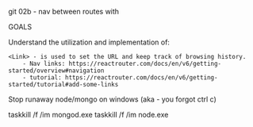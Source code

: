 git 02b - nav between routes with <Link>

GOALS

Understand the utilization and implementation of:

    <Link> - is used to set the URL and keep track of browsing history.
        - Nav links: https://reactrouter.com/docs/en/v6/getting-started/overview#navigation
        - tutorial: https://reactrouter.com/docs/en/v6/getting-started/tutorial#add-some-links






Stop runaway node/mongo on windows (aka - you forgot ctrl c)

taskkill /f /im mongod.exe
taskkill /f /im node.exe